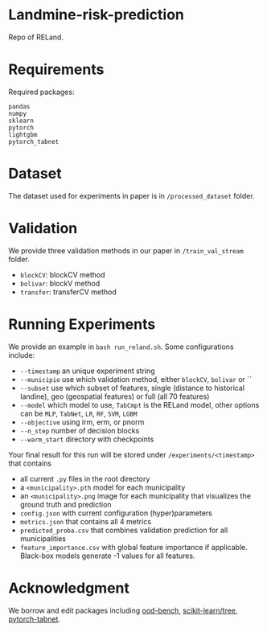 # Landmine-risk-prediction

Repo of RELand.

# Requirements

Required packages:
```
pandas
numpy
sklearn
pytorch
lightgbm
pytorch_tabnet
```

# Dataset

The dataset used for experiments in paper is in `/processed_dataset` folder.

# Validation

We provide three validation methods in our paper in `/train_val_stream` folder. 
- `blockCV`: blockCV method
- `bolivar`: blockV method
- `transfer`: transferCV method

# Running Experiments
We provide an example in `bash run_reland.sh`. Some configurations include:
- `--timestamp` an unique experiment string
- `--municipio` use which validation method, either `blockCV`, `bolivar` or ``
- `--subset` use which subset of features, single (distance to historical landine), geo (geospatial features) or full (all 70 features)
- `--model` which model to use, `TabCmpt` is the RELand model, other options can be `MLP`, `TabNet`, `LR`, `RF`, `SVM`, `LGBM`
- `--objective` using irm, erm, or pnorm
- `--n_step` number of decision blocks
- `--warm_start` directory with checkpoints

Your final result for this run will be stored under `/experiments/<timestamp>` that contains
- all current `.py` files in the root directory
- a `<municipality>.pth` model for each municipality
- an `<municipality>.png` image for each municipality that visualizes the ground truth and prediction
- `config.json` with current configuration (hyper)parameters
- `metrics.json` that contains all 4 metrics
- `predicted_proba.csv` that combines validation prediction for all municipalities
- `feature_importance.csv` with global feature importance if applicable. Black-box models generate -1 values for all features.

# Acknowledgment
We borrow and edit packages including [ood-bench](https://github.com/m-Just/OoD-Bench), [scikit-learn/tree](https://github.com/scikit-learn/scikit-learn/tree/9aaed498795f68e5956ea762fef9c440ca9eb239/sklearn/tree), [pytorch-tabnet](https://github.com/dreamquark-ai/tabnet).
